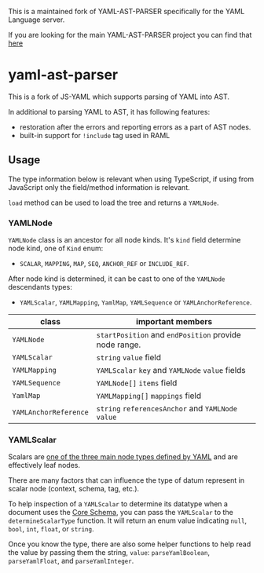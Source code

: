
This is a maintained fork of YAML-AST-PARSER specifically for the YAML Language server.

If you are looking for the main YAML-AST-PARSER project you can find that [here](https://github.com/mulesoft-labs/yaml-ast-parser)

# yaml-ast-parser

This is a fork of JS-YAML which supports parsing of YAML into AST.

In additional to parsing YAML to AST, it has following features:

* restoration after the errors and reporting errors as a part of AST nodes.
* built-in support for `!include` tag used in RAML

## Usage
The type information below is relevant when using TypeScript, if using from JavaScript only the field/method information is relevant.

`load` method can be used to load the tree and returns a `YAMLNode`.

### YAMLNode
`YAMLNode` class is an ancestor for all node kinds.
It's `kind` field determine node kind, one of `Kind` enum:
  * `SCALAR`, `MAPPING`, `MAP`, `SEQ`, `ANCHOR_REF` or `INCLUDE_REF`.
 
After node kind is determined, it can be cast to one of the `YAMLNode` descendants types:
 * `YAMLScalar`, `YAMLMapping`, `YamlMap`, `YAMLSequence` or `YAMLAnchorReference`.

| class | important members |
|-------|-------------------|
| `YAMLNode` | `startPosition` and `endPosition` provide node range.|
| `YAMLScalar` | `string` `value` field |
| `YAMLMapping` |`YAMLScalar` `key` and `YAMLNode` `value` fields | 
| `YAMLSequence` | `YAMLNode[]` `items` field|
| `YamlMap` | `YAMLMapping[]` `mappings` field|
| `YAMLAnchorReference` | `string` `referencesAnchor` and `YAMLNode` `value`|

### YAMLScalar

Scalars are [one of the three main node types defined by YAML](http://www.yaml.org/spec/1.2/spec.html#scalar//) and are effectively leaf nodes.

There are many factors that can influence the type of datum represent in scalar node (context, schema, tag, etc.).

To help inspection of a `YAMLScalar` to determine its datatype when a document uses the [Core Schema](http://www.yaml.org/spec/1.2/spec.html#id2804923), you can pass the `YAMLScalar` to the `determineScalarType` function.  It will return an enum value indicating `null`, `bool`, `int`, `float`, or `string`.

Once you know the type, there are also some helper functions to help read the value by passing them the string, `value`: `parseYamlBoolean`, `parseYamlFloat`, and `parseYamlInteger`.
